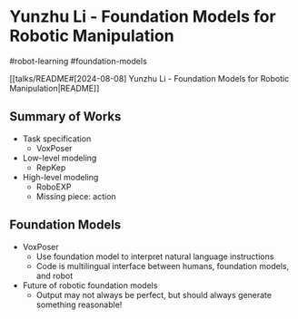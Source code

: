 # Yunzhu Li - Foundation Models for Robotic Manipulation

#robot-learning
#foundation-models

[[talks/README#[2024-08-08] Yunzhu Li - Foundation Models for Robotic Manipulation|README]]

## Summary of Works

- Task specification
    - VoxPoser
- Low-level modeling
    - RepKep
- High-level modeling
    - RoboEXP
    - Missing piece: action

## Foundation Models

- VoxPoser
    - Use foundation model to interpret natural language instructions
    - Code is multilingual interface between humans, foundation models, and robot
- Future of robotic foundation models
    - Output may not always be perfect, but should always generate something reasonable!
